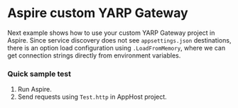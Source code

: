# Aspire custom YARP Gateway

Next example shows how to use your custom YARP Gateway project in Aspire. Since service discovery does not see `appsettings.json` destinations, there is an option load configuration using `.LoadFromMemory`, where we can get connection strings directly from environment variables.

### Quick sample test

1. Run Aspire.
2. Send requests using `Test.http` in AppHost project.

